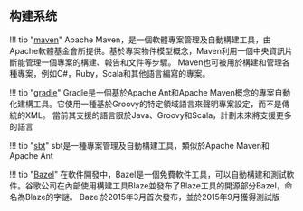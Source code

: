 ## 构建系统

!!! tip "[maven](https://s0maven0apache0org.icopy.site/guides/getting-started/maven-in-five-minutes.html)"
    Apache Maven，是一個軟體專案管理及自動構建工具，由Apache軟體基金會所提供。基於專案物件模型概念，Maven利用一個中央資訊片斷能管理一個專案的構建、報告和文件等步驟。 Maven也可被用於構建和管理各種專案，例如C#，Ruby，Scala和其他語言編寫的專案。

!!! tip "[gradle](https://s0docs0gradle0org.icopy.site/current/userguide/userguide.html)"
    Gradle是一個基於Apache Ant和Apache Maven概念的專案自動化建構工具。它使用一種基於Groovy的特定領域語言來聲明專案設定，而不是傳統的XML。 當前其支援的語言限於Java、Groovy和Scala，計劃未來將支援更多的語言

!!! tip "[sbt](https://s0www0scala-sbt0org.icopy.site/1.x/docs/Installing-sbt-on-Mac.html)"
    sbt是一種專案管理及自動構建工具，類似於Apache Maven和Apache Ant

!!! tip "[Bazel](hhttps://s0docs0bazel0build.icopy.site)"
    在軟件開發中，Bazel是一個免費軟件工具，可以自動構建和測試軟件。谷歌公司在內部使用構建工具Blaze並發布了Blaze工具的開源部分Bazel，命名為Blaze的字謎。 Bazel於2015年3月首次發布，並於2015年9月獲得測試版



